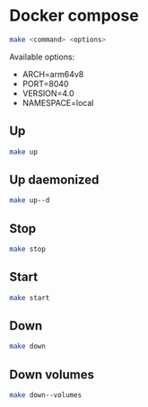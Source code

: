 # Docker compose

```sh
make <command> <options>
```

Available options:

* ARCH=arm64v8
* PORT=8040
* VERSION=4.0
* NAMESPACE=local

## Up

```sh
make up
```

## Up daemonized

```sh
make up--d
```

## Stop

```sh
make stop
```

## Start

```sh
make start
```

## Down

```sh
make down
```

## Down volumes

```sh
make down--volumes
```
